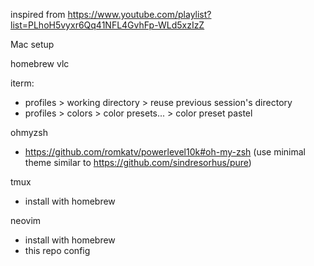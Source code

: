 inspired from https://www.youtube.com/playlist?list=PLhoH5vyxr6Qq41NFL4GvhFp-WLd5xzIzZ

Mac setup

homebrew
vlc

iterm:
- profiles > working directory > reuse previous session's directory
- profiles > colors > color presets... > color preset pastel

ohmyzsh
- https://github.com/romkatv/powerlevel10k#oh-my-zsh (use minimal theme similar to https://github.com/sindresorhus/pure)

tmux
- install with homebrew

neovim
- install with homebrew
- this repo config

